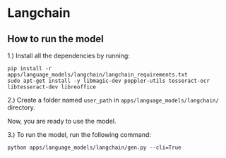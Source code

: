 # Langchain

## How to run the model

1.) Install all the dependencies by running:
```shell
pip install -r apps/language_models/langchain/langchain_requirements.txt
sudo apt-get install -y libmagic-dev poppler-utils tesseract-ocr libtesseract-dev libreoffice
```

2.) Create a folder named `user_path` in `apps/language_models/langchain/` directory.

Now, you are ready to use the model.

3.) To run the model, run the following command:
```shell
python apps/language_models/langchain/gen.py --cli=True
```

